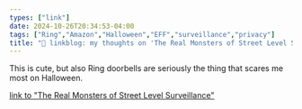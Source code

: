 ```yaml
---
types: ["link"]
date: 2024-10-26T20:34:53-04:00
tags: ["Ring","Amazon","Halloween","EFF","surveillance","privacy"]
title: "🔗 linkblog: my thoughts on 'The Real Monsters of Street Level Surveillance'"
---
```

This is cute, but also Ring doorbells are seriously the thing that scares me most on Halloween.

[link to "The Real Monsters of Street Level Surveillance"](https://www.eff.org/deeplinks/2024/10/real-monsters-street-level-surveillance)
